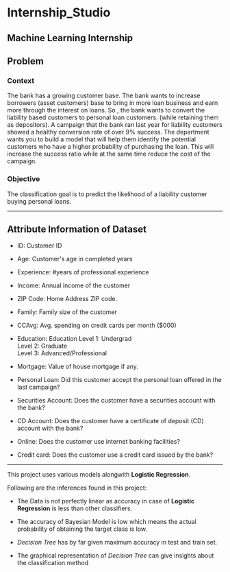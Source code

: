 # Internship_Studio
## Machine Learning Internship

## Problem
### Context
The bank has a growing customer base. The bank wants to increase borrowers (asset
customers) base to bring in more loan business and earn more through the interest on
loans. So , the bank wants to convert the liability based customers to personal loan
customers. (while retaining them as depositors). A campaign that the bank ran last year
for liability customers showed a healthy conversion rate of over 9% success. The
department wants you to build a model that will help them identify the potential
customers who have a higher probability of purchasing the loan. This will increase the
success ratio while at the same time reduce the cost of the campaign.

### Objective
The classification goal is to predict the likelihood of a liability customer buying personal
loans.

**************

## Attribute Information of Dataset
- ID: Customer ID
- Age: Customer's age in completed years
- Experience: #years of professional experience
- Income: Annual income of the customer
- ZIP Code: Home Address ZIP code.
- Family: Family size of the customer
- CCAvg: Avg. spending on credit cards per month ($000)
- Education: Education Level 1: Undergrad<br>
 Level 2: Graduate <br>Level 3:
Advanced/Professional

- Mortgage: Value of house mortgage if any.
- Personal Loan: Did this customer accept the personal loan offered in the last
campaign?
- Securities Account: Does the customer have a securities account with the bank?
- CD Account: Does the customer have a certificate of deposit (CD) account with
the bank?
- Online: Does the customer use internet banking facilities?
- Credit card: Does the customer use a credit card issued by the bank?

******************

This project uses various models alongwith **Logistic Regression**.

Following are the inferences found in this project:

- The Data is not perfectly linear as accuracy in case of **Logistic Regression** is less than other classifiers.


- The accuracy of Bayesian Model is low which means the actual probability of obtaining the target class is low.


- *Decision Tree* has by far given maximum accuracy in test and train set.


- The graphical representation of *Decision Tree* can give insights about the classification method
